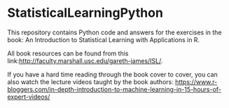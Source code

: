 # StatisticalLearningPython

This repository contains Python code and answers for the exercises in the book: An Introduction to Statistical Learning with Applications in R. 

All book resources can be found from this link:http://faculty.marshall.usc.edu/gareth-james/ISL/.

If you have a hard time reading through the book cover to cover, you can also watch the lecture videos taught by the book authors: 
https://www.r-bloggers.com/in-depth-introduction-to-machine-learning-in-15-hours-of-expert-videos/

